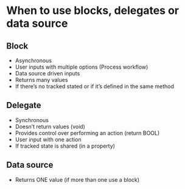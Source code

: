 # When to use blocks, delegates or data source

## Block
- Asynchronous
- User inputs with multiple options (Process workflow)
- Data source driven inputs
- Returns many values
- If there’s no tracked stated or if it’s defined in the same method

## Delegate
- Synchronous
- Doesn’t return values (void)
- Provides control over performing an action (return BOOL)
- User input with one action
- If tracked state is shared (in a property)

## Data source
- Returns ONE value (if more than one use a block)
